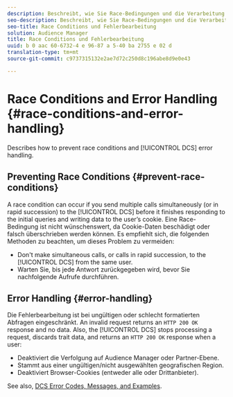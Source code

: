 ```yaml
---
description: Beschreibt, wie Sie Race-Bedingungen und die Verarbeitung von DCS-Fehlern verhindern.
seo-description: Beschreibt, wie Sie Race-Bedingungen und die Verarbeitung von DCS-Fehlern verhindern.
seo-title: Race Conditions und Fehlerbearbeitung
solution: Audience Manager
title: Race Conditions und Fehlerbearbeitung
uuid: b 0 aac 60-6732-4 e 96-87 a 5-40 ba 2755 e 02 d
translation-type: tm+mt
source-git-commit: c9737315132e2ae7d72c250d8c196abe8d9e0e43

---
```



# Race Conditions and Error Handling {#race-conditions-and-error-handling}

Describes how to prevent race conditions and [!UICONTROL DCS] error handling.

## Preventing Race Conditions {#prevent-race-conditions}

A race condition can occur if you send multiple calls simultaneously (or in rapid succession) to the [!UICONTROL DCS] before it finishes responding to the initial queries and writing data to the user’s cookie. Eine Race-Bedingung ist nicht wünschenswert, da Cookie-Daten beschädigt oder falsch überschrieben werden können. Es empfiehlt sich, die folgenden Methoden zu beachten, um dieses Problem zu vermeiden:

* Don't make simultaneous calls, or calls in rapid succession, to the [!UICONTROL DCS] from the same user.
* Warten Sie, bis jede Antwort zurückgegeben wird, bevor Sie nachfolgende Aufrufe durchführen.

## Error Handling {#error-handling}

Die Fehlerbearbeitung ist bei ungültigen oder schlecht formatierten Abfragen eingeschränkt. An invalid request returns an `HTTP 200 OK` response and no data. Also, the [!UICONTROL DCS] stops processing a request, discards trait data, and returns an `HTTP 200 OK` response when a user:

* Deaktiviert die Verfolgung auf Audience Manager oder Partner-Ebene.
* Stammt aus einer ungültigen/nicht ausgewählten geografischen Region.
* Deaktiviert Browser-Cookies (entweder alle oder Drittanbieter).

See also, [DCS Error Codes, Messages, and Examples](../../../api/dcs-intro/dcs-api-reference/dcs-error-codes.md).